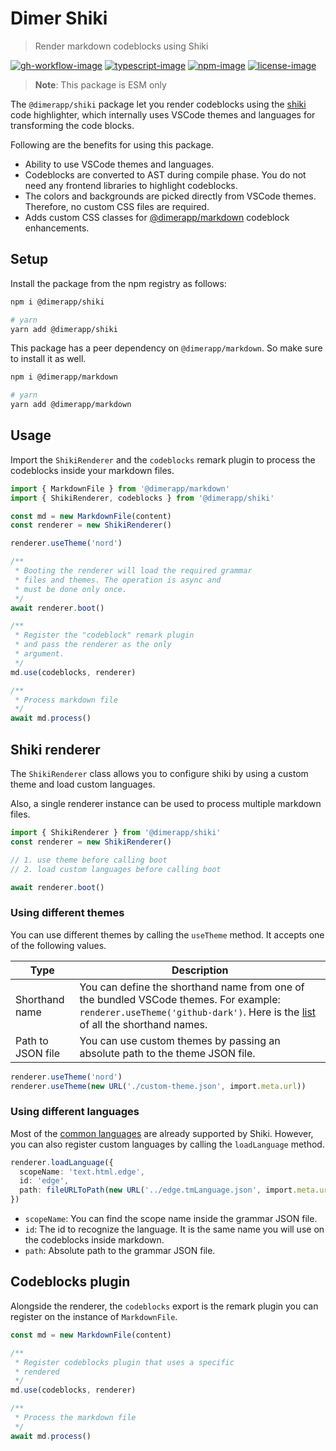 # Dimer Shiki
> Render markdown codeblocks using Shiki

[![gh-workflow-image]][gh-workflow-url] [![typescript-image]][typescript-url] [![npm-image]][npm-url] [![license-image]][license-url]

> **Note**: This package is ESM only

The `@dimerapp/shiki` package let you render codeblocks using the [shiki](http://shiki.matsu.io/) code highlighter, which internally uses VSCode themes and languages for transforming the code blocks.

Following are the benefits for using this package.

- Ability to use VSCode themes and languages.
- Codeblocks are converted to AST during compile phase. You do not need any frontend libraries to highlight codeblocks.
- The colors and backgrounds are picked directly from VSCode themes. Therefore, no custom CSS files are required.
- Adds custom CSS classes for [@dimerapp/markdown](https://github.com/dimerapp/markdown/tree/next#codeblock-enhancements) codeblock enhancements.

## Setup
Install the package from the npm registry as follows:

```sh
npm i @dimerapp/shiki

# yarn
yarn add @dimerapp/shiki
```

This package has a peer dependency on `@dimerapp/markdown`. So make sure to install it as well.

```sh
npm i @dimerapp/markdown

# yarn
yarn add @dimerapp/markdown
```

## Usage
Import the `ShikiRenderer` and the `codeblocks` remark plugin to process the codeblocks inside your markdown files.

```ts
import { MarkdownFile } from '@dimerapp/markdown'
import { ShikiRenderer, codeblocks } from '@dimerapp/shiki'

const md = new MarkdownFile(content)
const renderer = new ShikiRenderer()

renderer.useTheme('nord')

/**
 * Booting the renderer will load the required grammar
 * files and themes. The operation is async and
 * must be done only once.
 */
await renderer.boot()

/**
 * Register the "codeblock" remark plugin
 * and pass the renderer as the only
 * argument.
 */
md.use(codeblocks, renderer)

/**
 * Process markdown file
 */
await md.process()
```

## Shiki renderer
The `ShikiRenderer` class allows you to configure shiki by using a custom theme and load custom languages.

Also, a single renderer instance can be used to process multiple markdown files.

```ts
import { ShikiRenderer } from '@dimerapp/shiki'
const renderer = new ShikiRenderer()

// 1. use theme before calling boot
// 2. load custom languages before calling boot

await renderer.boot()
```

### Using different themes
You can use different themes by calling the `useTheme` method. It accepts one of the following values.

| Type | Description |
|------|-------------|
| Shorthand name | You can define the shorthand name from one of the bundled VSCode themes. For example: `renderer.useTheme('github-dark')`. Here is the [list](https://github.com/shikijs/shiki/blob/main/docs/themes.md#all-themes) of all the shorthand names. |
| Path to JSON file | You can use custom themes by passing an absolute path to the theme JSON file.

```ts
renderer.useTheme('nord')
renderer.useTheme(new URL('./custom-theme.json', import.meta.url))
```

### Using different languages
Most of the [common languages](https://github.com/shikijs/shiki/blob/main/docs/languages.md#all-languages) are already supported by Shiki. However, you can also register custom languages by calling the `loadLanguage` method.

```ts
renderer.loadLanguage({
  scopeName: 'text.html.edge',
  id: 'edge',
  path: fileURLToPath(new URL('../edge.tmLanguage.json', import.meta.url)),  
})
```

- `scopeName`: You can find the scope name inside the grammar JSON file.
- `id`: The id to recognize the language. It is the same name you will use on the codeblocks inside markdown.
- `path`: Absolute path to the grammar JSON file.

## Codeblocks plugin
Alongside the renderer, the `codeblocks` export is the remark plugin you can register on the instance of `MarkdownFile`.

```ts
const md = new MarkdownFile(content)

/**
 * Register codeblocks plugin that uses a specific
 * rendered
 */
md.use(codeblocks, renderer)

/**
 * Process the markdown file
 */
await md.process()
```

[typescript-image]: https://img.shields.io/badge/Typescript-294E80.svg?style=for-the-badge&logo=typescript
[typescript-url]:  "typescript"

[npm-image]: https://img.shields.io/npm/v/@dimerapp/shiki.svg?style=for-the-badge&logo=npm
[npm-url]: https://npmjs.org/package/@dimerapp/shiki "npm"

[license-image]: https://img.shields.io/npm/l/@dimerapp/shiki?color=blueviolet&style=for-the-badge
[license-url]: LICENSE.md "license"

[gh-workflow-image]: https://img.shields.io/github/workflow/status/dimerapp/shiki/test?style=for-the-badge
[gh-workflow-url]: https://github.com/dimerapp/shiki/actions/workflows/test.yml "Github actions"

